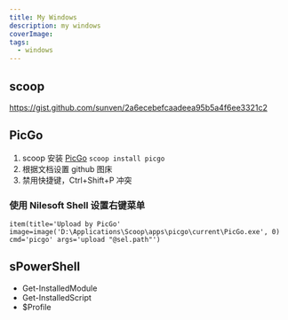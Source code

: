 ```yaml
---
title: My Windows
description: my windows
coverImage: 
tags:
  - windows
---
```


## scoop

<https://gist.github.com/sunven/2a6ecebefcaadeea95b5a4f6ee3321c2>

## PicGo

1. scoop 安装 [PicGo](https://github.com/Molunerfinn/PicGo) `scoop install picgo`
2. 根据文档设置 github 图床
3. 禁用快捷键，Ctrl+Shift+P 冲突

### 使用 Nilesoft Shell 设置右键菜单

```
item(title='Upload by PicGo' image=image('D:\Applications\Scoop\apps\picgo\current\PicGo.exe', 0) cmd='picgo' args='upload "@sel.path"')
```

## sPowerShell

- Get-InstalledModule
- Get-InstalledScript
- $Profile